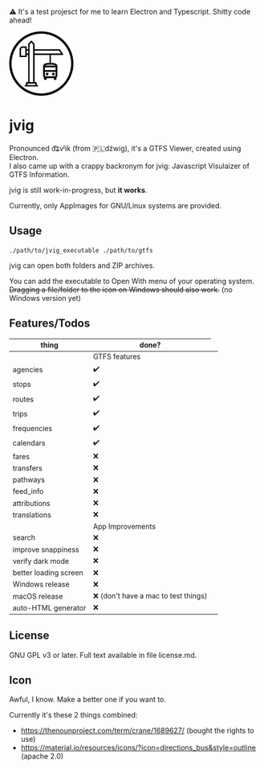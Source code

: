 ⚠️ It's a test projesct for me to learn Electron and Typescript. Shitty code ahead!

<img src="icon/jvig.svg" alt="logo" width="128" />  

jvig
====

Pronounced d͡ʑvʲik (from 🇵🇱dźwig), it's a GTFS Viewer, created using Electron.  
I also came up with a crappy backronym for jvig: Javascript Visulaizer of GTFS Information.

jvig is still work-in-progress, but **it works**.

Currently, only AppImages for GNU/Linux systems are provided.


Usage
-----

```
./path/to/jvig_executable ./path/to/gtfs
```

jvig can open both folders and ZIP archives.

You can add the executable to Open With menu of your operating system.  
~~Dragging a file/folder to the icon on Windows should also work.~~ (no Windows version yet)



Features/Todos
--------------

| thing              | done? |
|--------------------|-------|
|<td colspan=2>GTFS features</td>|
| agencies           | ✔️     |
| stops              | ✔️     |
| routes             | ✔️     |
| trips              | ✔️     |
| frequencies        | ✔️     |
| calendars          | ✔️     |
| fares              | ❌    |
| transfers          | ❌    |
| pathways           | ❌    |
| feed_info          | ❌    |
| attributions       | ❌    |
| translations       | ❌    |
|<td colspan=2>App Improvements</td>|
| search                | ❌ |
| improve snappiness    | ❌ |
| verify dark mode      | ❌ |
| better loading screen | ❌ |
| Windows release       | ❌ |
| macOS release         | ❌ (don't have a mac to test things) |
| auto-HTML generator   | ❌ |


License
-------

GNU GPL v3 or later.
Full text available in file license.md. 


Icon
----

Awful, I know. Make a better one if you want to.

Currently it's these 2 things combined:
- <https://thenounproject.com/term/crane/1689627/> (bought the rights to use)
- <https://material.io/resources/icons/?icon=directions_bus&style=outline> (apache 2.0)
